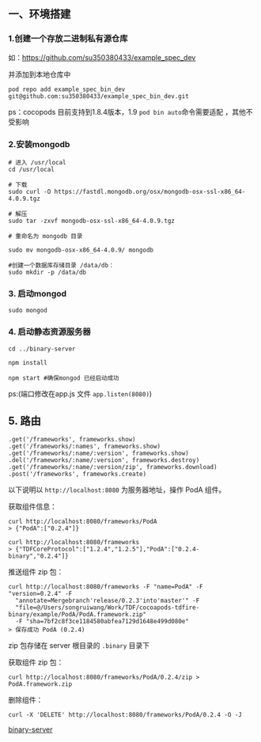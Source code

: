 ## 一、环境搭建

### 1.创建一个存放二进制私有源仓库

如：https://github.com/su350380433/example_spec_dev

并添加到本地仓库中

``` shell
pod repo add example_spec_bin_dev git@github.com:su350380433/example_spec_bin_dev.git
```

ps：cocopods 目前支持到1.8.4版本，1.9 `pod bin auto`命令需要适配 ，其他不受影响
### 2.安装mongodb

```shell
# 进入 /usr/local
cd /usr/local

# 下载
sudo curl -O https://fastdl.mongodb.org/osx/mongodb-osx-ssl-x86_64-4.0.9.tgz

# 解压
sudo tar -zxvf mongodb-osx-ssl-x86_64-4.0.9.tgz

# 重命名为 mongodb 目录

sudo mv mongodb-osx-x86_64-4.0.9/ mongodb

#创建一个数据库存储目录 /data/db：
sudo mkdir -p /data/db
```

### 3. 启动mongod

``` shell
sudo mongod
```

### 4. 启动静态资源服务器

```shell
cd ../binary-server

npm install

npm start #确保mongod 已经启动成功

```
ps:(端口修改在app.js 文件 `app.listen(8080)`)
## 5. 路由

```node
.get('/frameworks', frameworks.show)
.get('/frameworks/:names', frameworks.show)
.get('/frameworks/:name/:version', frameworks.show)
.del('/frameworks/:name/:version', frameworks.destroy)
.get('/frameworks/:name/:version/zip', frameworks.download)
.post('/frameworks', frameworks.create)
```

以下说明以 `http://localhost:8080` 为服务器地址，操作 PodA 组件。

获取组件信息：

```
curl http://localhost:8080/frameworks/PodA
> {"PodA":["0.2.4"]}

curl http://localhost:8080/frameworks
> {"TDFCoreProtocol":["1.2.4","1.2.5"],"PodA":["0.2.4-binary","0.2.4"]}
```

推送组件 zip 包：

```
curl http://localhost:8080/frameworks -F "name=PodA" -F "version=0.2.4" -F
  "annotate=Mergebranch'release/0.2.3'into'master'" -F
  "file=@/Users/songruiwang/Work/TDF/cocoapods-tdfire-binary/example/PodA/PodA.framework.zip"
  -F "sha=7bf2c8f3ce1184580abfea7129d1648e499d080e"
> 保存成功 PodA (0.2.4)
```

zip 包存储在 server 根目录的 `.binary` 目录下

获取组件 zip 包：

```
curl http://localhost:8080/frameworks/PodA/0.2.4/zip > PodA.framework.zip
```

删除组件：

```
curl -X 'DELETE' http://localhost:8080/frameworks/PodA/0.2.4 -O -J
```

[binary-server](https://github.com/su350380433/binary-server)
